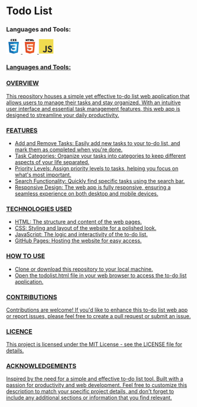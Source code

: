 # Todo List
<h3 align="left">Languages and Tools:</h3>
<p align="left"> <a href="https://www.w3schools.com/css/" target="_blank" rel="noreferrer"> <img src="https://raw.githubusercontent.com/devicons/devicon/master/icons/css3/css3-original-wordmark.svg" alt="css3" width="40" height="40"/> </a> <a href="https://www.w3.org/html/" target="_blank" rel="noreferrer"> <img src="https://raw.githubusercontent.com/devicons/devicon/master/icons/html5/html5-original-wordmark.svg" alt="html5" width="40" height="40"/> </a> <a href="https://developer.mozilla.org/en-US/docs/Web/JavaScript" target="_blank" rel="noreferrer"> <img src="https://raw.githubusercontent.com/devicons/devicon/master/icons/javascript/javascript-original.svg" alt="javascript" width="40" height="40"/></p><h3 align="left">Languages and Tools:</h3>

### OVERVIEW
This repository houses a simple yet effective to-do list web application that allows users to manage their tasks and stay organized. With an intuitive user interface and essential task management features, this web app is designed to streamline your daily productivity.

### FEATURES
- Add and Remove Tasks: Easily add new tasks to your to-do list, and mark them as completed when you're done.
- Task Categories: Organize your tasks into categories to keep different aspects of your life separated.
- Priority Levels: Assign priority levels to tasks, helping you focus on what's most important.
- Search Functionality: Quickly find specific tasks using the search bar.
- Responsive Design: The web app is fully responsive, ensuring a seamless experience on both desktop and mobile devices.

### TECHNOLOGIES USED
- HTML: The structure and content of the web pages.
- CSS: Styling and layout of the website for a polished look.
- JavaScript: The logic and interactivity of the to-do list.
- GitHub Pages: Hosting the website for easy access.

### HOW TO USE
- Clone or download this repository to your local machine.
- Open the todolist.html file in your web browser to access the to-do list application.

### CONTRIBUTIONS
Contributions are welcome! If you'd like to enhance this to-do list web app or report issues, please feel free to create a pull request or submit an issue.

### LICENCE
This project is licensed under the MIT License - see the LICENSE file for details.

### ACKNOWLEDGEMENTS
Inspired by the need for a simple and effective to-do list tool.
Built with a passion for productivity and web development.
Feel free to customize this description to match your specific project details, and don't forget to include any additional sections or information that you find relevant.
